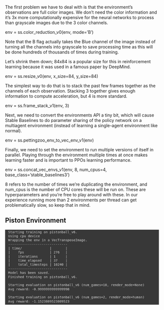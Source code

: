 The first problem we have to deal with is that the environment’s observations are full color images. We don’t need the color information and it’s 3x more computationally expensive for the neural networks to process than grayscale images due to the 3 color channels.

env = ss.color_reduction_v0(env, mode=’B’)

Note that the B flag actually takes the Blue channel of the image instead of turning all the channels into grayscale to save processing time as this will be done hundreds of thousands of times during training.

Let’s shrink them down; 84x84 is a popular size for this in reinforcement learning because it was used in a famous paper by DeepMind.

env = ss.resize_v0(env, x_size=84, y_size=84)

The simplest way to do that is to stack the past few frames together as the channels of each observation. Stacking 3 together gives enough information to compute acceleration, but 4 is more standard.

env = ss.frame_stack_v1(env, 3)

Next, we need to convert the environments API a tiny bit, which will cause Stable Baselines to do parameter sharing of the policy network on a multiagent environment (instead of learning a single-agent environment like normal).

env = ss.pettingzoo_env_to_vec_env_v1(env)

Finally, we need to set the environment to run multiple versions of itself in parallel. Playing through the environment multiple times at once makes learning faster and is important to PPOs learning performance.

env = ss.concat_vec_envs_v1(env, 8, num_cpus=4, base_class=’stable_baselines3’)

8 refers to the number of times we’re duplicating the environment, and num_cpus is the number of CPU cores these will be run on. These are hyperparameters and you’re free to play around with these. In our experience running more than 2 environments per thread can get problematically slow, so keep that in mind.

## Piston Environment 

![Alt text](piston_training.png)
